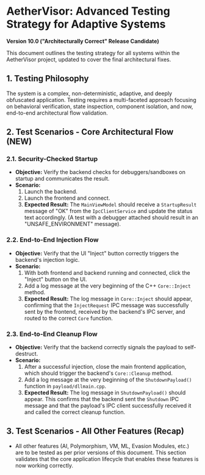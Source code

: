 # AetherVisor: Advanced Testing Strategy for Adaptive Systems
**Version 10.0 ("Architecturally Correct" Release Candidate)**

This document outlines the testing strategy for all systems within the AetherVisor project, updated to cover the final architectural fixes.

## 1. Testing Philosophy

The system is a complex, non-deterministic, adaptive, and deeply obfuscated application. Testing requires a multi-faceted approach focusing on behavioral verification, state inspection, component isolation, and now, end-to-end architectural flow validation.

## 2. Test Scenarios - Core Architectural Flow (NEW)

### 2.1. Security-Checked Startup
- **Objective:** Verify the backend checks for debuggers/sandboxes on startup and communicates the result.
- **Scenario:**
    1.  Launch the backend.
    2.  Launch the frontend and connect.
    3.  **Expected Result:** The `MainViewModel` should receive a `StartupResult` message of "OK" from the `IpcClientService` and update the status text accordingly. (A test with a debugger attached should result in an "UNSAFE_ENVIRONMENT" message).

### 2.2. End-to-End Injection Flow
- **Objective:** Verify that the UI "Inject" button correctly triggers the backend's injection logic.
- **Scenario:**
    1.  With both frontend and backend running and connected, click the "Inject" button on the UI.
    2.  Add a log message at the very beginning of the C++ `Core::Inject` method.
    3.  **Expected Result:** The log message in `Core::Inject` should appear, confirming that the `InjectRequest` IPC message was successfully sent by the frontend, received by the backend's IPC server, and routed to the correct `Core` function.

### 2.3. End-to-End Cleanup Flow
- **Objective:** Verify that the backend correctly signals the payload to self-destruct.
- **Scenario:**
    1.  After a successful injection, close the main frontend application, which should trigger the backend's `Core::Cleanup` method.
    2.  Add a log message at the very beginning of the `ShutdownPayload()` function in `payload/dllmain.cpp`.
    3.  **Expected Result:** The log message in `ShutdownPayload()` should appear. This confirms that the backend sent the `Shutdown` IPC message and that the payload's IPC client successfully received it and called the correct cleanup function.

## 3. Test Scenarios - All Other Features (Recap)

- All other features (AI, Polymorphism, VM, ML, Evasion Modules, etc.) are to be tested as per prior versions of this document. This section validates that the core application lifecycle that enables these features is now working correctly.

